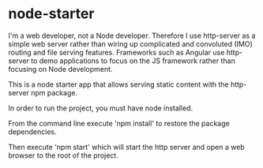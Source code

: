 # node-starter

I'm a web developer, not a Node developer. Therefore I use http-server as a simple web server rather than wiring up complicated and convoluted (IMO) routing and file serving features. Frameworks such as Angular use http-server to demo applications to focus on the JS framework rather than focusing on Node development.

This is a node starter app that allows serving static content with the http-server npm package.

In order to run the project, you must have node installed.

From the command line execute 'npm install' to restore the package dependencies.

Then execute 'npm start' which will start the http server and open a web browser to the root of the project.
